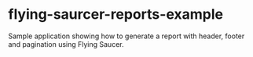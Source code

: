 # flying-saurcer-reports-example
Sample application showing how to generate a report with header, footer and pagination using Flying Saucer.
